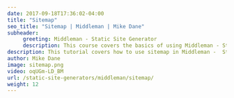 ```yaml
---
date: 2017-09-18T17:36:02-04:00
title: "Sitemap"
seo_title: "Sitemap | Middleman | Mike Dane"
subheader:
     greeting: Middleman - Static Site Generator
     description: This course covers the basics of using Middleman - Static Site Generator. Work your way through the videos and we'll teach you everything you need to know to create a professional and scalable website or blog!
description: This tutorial covers how to use sitemap in Middleman -  Static Site Generator.
author: Mike Dane
image: sitemap.png
video: oqUGm-LD_BM
url: /static-site-generators/middleman/sitemap/
weight: 12
---
```

